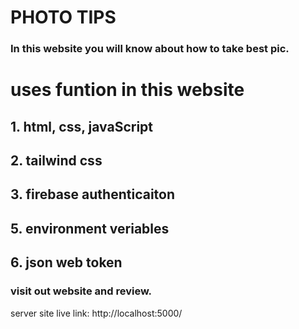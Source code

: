 # PHOTO TIPS
### In this website you will know about how to take best pic.

# uses funtion in this website
## 1. html, css, javaScript
## 2. tailwind css
## 3. firebase authenticaiton
## 5. environment veriables
## 6. json web token

### visit out website and review.

server site live link: http://localhost:5000/
